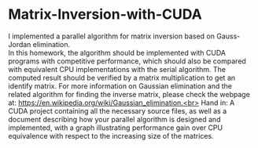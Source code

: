 # Matrix-Inversion-with-CUDA
I implemented a parallel algorithm for matrix inversion based on Gauss-Jordan elimination. <br>
In this homework, the algorithm should be implemented with CUDA programs with competitive performance, which should also be compared with equivalent CPU implementations with the serial algorithm. The computed result should be verified by a matrix multiplication to get an identify matrix. For more information on Gaussian elimination and the related algorithm for finding the inverse matrix, please check the webpage at: https://en.wikipedia.org/wiki/Gaussian_elimination.<br>
Hand in: A CUDA project containing all the necessary source files, as well as a document describing how your parallel algorithm is designed and implemented, with a graph illustrating performance gain over CPU equivalence with respect to the increasing size of the matrices.
